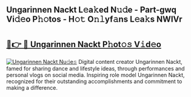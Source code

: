 ## Ungarinnen Nackt L𝚎a𝚔ed N𝚞𝚍e - Part-gwq Vi𝚍𝚎o P𝚑𝚘tos - H𝚘𝚝 O𝚗𝚕yf𝚊ns L𝚎a𝚔s NWIVr

# <h2><a href="http://kfbimtg.oniu.top/?m=Ungarinnen+Nackt">🔗👉 🔴 Ungarinnen Nackt P𝚑ot𝚘𝚜 V𝚒d𝚎o</a></h2>

[![Ungarinnen Nackt Nu𝚍e𝚜](https://i.imgur.com/0qMVB7G.gif)](http://kfbimtg.oniu.top/?m=Ungarinnen+Nackt)
Digital content creator Ungarinnen Nackt, famed for sharing dance and lifestyle ideas, through performances and personal vlogs on social media. Inspiring role model Ungarinnen Nackt, recognized for their outstanding accomplishments and commitment to making a difference.  
